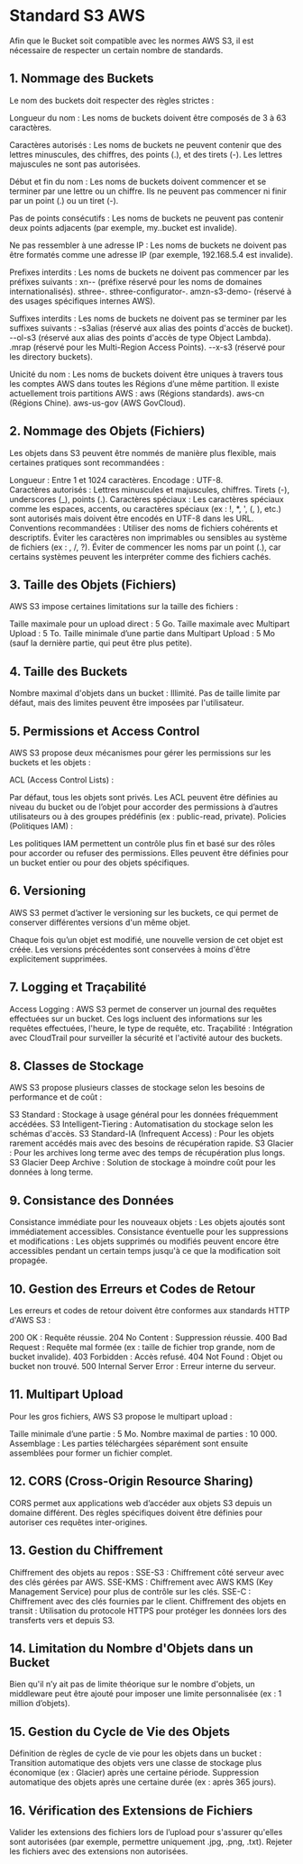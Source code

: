 # Standard S3 AWS

Afin que le Bucket soit compatible avec les normes AWS S3, il est nécessaire de respecter un certain nombre de standards.

## 1. Nommage des Buckets

Le nom des buckets doit respecter des règles strictes :

Longueur du nom : Les noms de buckets doivent être composés de 3 à 63 caractères.

Caractères autorisés : Les noms de buckets ne peuvent contenir que des lettres minuscules, des chiffres, des points (.), et des tirets (-). Les lettres majuscules ne sont pas autorisées.

Début et fin du nom : Les noms de buckets doivent commencer et se terminer par une lettre ou un chiffre. Ils ne peuvent pas commencer ni finir par un point (.) ou un tiret (-).

Pas de points consécutifs : Les noms de buckets ne peuvent pas contenir deux points adjacents (par exemple, my..bucket est invalide).

Ne pas ressembler à une adresse IP : Les noms de buckets ne doivent pas être formatés comme une adresse IP (par exemple, 192.168.5.4 est invalide).

Prefixes interdits : Les noms de buckets ne doivent pas commencer par les préfixes suivants :
xn-- (préfixe réservé pour les noms de domaines internationalisés).
sthree-.
sthree-configurator-.
amzn-s3-demo- (réservé à des usages spécifiques internes AWS).

Suffixes interdits : Les noms de buckets ne doivent pas se terminer par les suffixes suivants :
-s3alias (réservé aux alias des points d'accès de bucket).
--ol-s3 (réservé aux alias des points d'accès de type Object Lambda).
.mrap (réservé pour les Multi-Region Access Points).
--x-s3 (réservé pour les directory buckets).

Unicité du nom : Les noms de buckets doivent être uniques à travers tous les comptes AWS dans toutes les Régions d’une même partition. Il existe actuellement trois partitions AWS :
aws (Régions standards).
aws-cn (Régions Chine).
aws-us-gov (AWS GovCloud).


## 2. Nommage des Objets (Fichiers)

Les objets dans S3 peuvent être nommés de manière plus flexible, mais certaines pratiques sont recommandées :

Longueur : Entre 1 et 1024 caractères.
Encodage : UTF-8.   
Caractères autorisés : Lettres minuscules et majuscules, chiffres. Tirets (-), underscores (_), points (.).
Caractères spéciaux : Les caractères spéciaux comme les espaces, accents, ou caractères spéciaux (ex : !, *, ', (, ), etc.) sont autorisés mais doivent être encodés en UTF-8 dans les URL.
Conventions recommandées :
Utiliser des noms de fichiers cohérents et descriptifs.
Éviter les caractères non imprimables ou sensibles au système de fichiers (ex : , /, ?).
Éviter de commencer les noms par un point (.), car certains systèmes peuvent les interpréter comme des fichiers cachés.


## 3. Taille des Objets (Fichiers)

AWS S3 impose certaines limitations sur la taille des fichiers :

Taille maximale pour un upload direct : 5 Go.
Taille maximale avec Multipart Upload : 5 To.
Taille minimale d’une partie dans Multipart Upload : 5 Mo (sauf la dernière partie, qui peut être plus petite).


## 4. Taille des Buckets

Nombre maximal d'objets dans un bucket : Illimité.
Pas de taille limite par défaut, mais des limites peuvent être imposées par l'utilisateur.


 ## 5. Permissions et Access Control

AWS S3 propose deux mécanismes pour gérer les permissions sur les buckets et les objets :

ACL (Access Control Lists) :

Par défaut, tous les objets sont privés.
Les ACL peuvent être définies au niveau du bucket ou de l’objet pour accorder des permissions à d’autres utilisateurs ou à des groupes prédéfinis (ex : public-read, private).
Policies (Politiques IAM) :

Les politiques IAM permettent un contrôle plus fin et basé sur des rôles pour accorder ou refuser des permissions.
Elles peuvent être définies pour un bucket entier ou pour des objets spécifiques.


## 6. Versioning

AWS S3 permet d’activer le versioning sur les buckets, ce qui permet de conserver différentes versions d'un même objet.

Chaque fois qu’un objet est modifié, une nouvelle version de cet objet est créée.
Les versions précédentes sont conservées à moins d'être explicitement supprimées.


## 7. Logging et Traçabilité

Access Logging : AWS S3 permet de conserver un journal des requêtes effectuées sur un bucket. Ces logs incluent des informations sur les requêtes effectuées, l'heure, le type de requête, etc.
Traçabilité : Intégration avec CloudTrail pour surveiller la sécurité et l'activité autour des buckets.


## 8. Classes de Stockage

AWS S3 propose plusieurs classes de stockage selon les besoins de performance et de coût :

S3 Standard : Stockage à usage général pour les données fréquemment accédées.
S3 Intelligent-Tiering : Automatisation du stockage selon les schémas d'accès.
S3 Standard-IA (Infrequent Access) : Pour les objets rarement accédés mais avec des besoins de récupération rapide.
S3 Glacier : Pour les archives long terme avec des temps de récupération plus longs.
S3 Glacier Deep Archive : Solution de stockage à moindre coût pour les données à long terme.


## 9. Consistance des Données

Consistance immédiate pour les nouveaux objets : Les objets ajoutés sont immédiatement accessibles.
Consistance éventuelle pour les suppressions et modifications : Les objets supprimés ou modifiés peuvent encore être accessibles pendant un certain temps jusqu'à ce que la modification soit propagée.


## 10. Gestion des Erreurs et Codes de Retour

Les erreurs et codes de retour doivent être conformes aux standards HTTP d'AWS S3 :

200 OK : Requête réussie.
204 No Content : Suppression réussie.
400 Bad Request : Requête mal formée (ex : taille de fichier trop grande, nom de bucket invalide).
403 Forbidden : Accès refusé.
404 Not Found : Objet ou bucket non trouvé.
500 Internal Server Error : Erreur interne du serveur.


## 11. Multipart Upload

Pour les gros fichiers, AWS S3 propose le multipart upload :

Taille minimale d’une partie : 5 Mo.
Nombre maximal de parties : 10 000.
Assemblage : Les parties téléchargées séparément sont ensuite assemblées pour former un fichier complet.


## 12. CORS (Cross-Origin Resource Sharing)

CORS permet aux applications web d’accéder aux objets S3 depuis un domaine différent. Des règles spécifiques doivent être définies pour autoriser ces requêtes inter-origines.


## 13. Gestion du Chiffrement

Chiffrement des objets au repos :
SSE-S3 : Chiffrement côté serveur avec des clés gérées par AWS.
SSE-KMS : Chiffrement avec AWS KMS (Key Management Service) pour plus de contrôle sur les clés.
SSE-C : Chiffrement avec des clés fournies par le client.
Chiffrement des objets en transit :
Utilisation du protocole HTTPS pour protéger les données lors des transferts vers et depuis S3.


## 14. Limitation du Nombre d'Objets dans un Bucket

Bien qu'il n’y ait pas de limite théorique sur le nombre d'objets, un middleware peut être ajouté pour imposer une limite personnalisée (ex : 1 million d’objets).


## 15. Gestion du Cycle de Vie des Objets

Définition de règles de cycle de vie pour les objets dans un bucket :
Transition automatique des objets vers une classe de stockage plus économique (ex : Glacier) après une certaine période.
Suppression automatique des objets après une certaine durée (ex : après 365 jours).


## 16. Vérification des Extensions de Fichiers

Valider les extensions des fichiers lors de l’upload pour s'assurer qu'elles sont autorisées (par exemple, permettre uniquement .jpg, .png, .txt).
Rejeter les fichiers avec des extensions non autorisées.